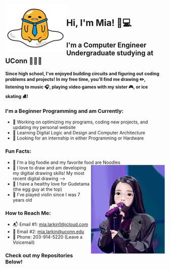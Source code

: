 <img src="gudetama-tie.png" align="left" height="150" display="inline"/>  


# Hi, I'm Mia! 👋💻
## I'm a Computer Engineer Undergraduate studying at UConn 💙🩵🤍  



#### Since high school, I've enjoyed building circuits and figuring out coding problems and projects! In my free time, you'll find me drawing ✏️, listening to music 🎧, playing video games with my sister 🎮, or ice skating ⛸️!  

### I'm a Beginner Programming and am Currently:  
* 🔭 Working on optimizing my programs, coding new projects, and updating my personal website
* 🌱 Learning Digital Logic and Design and Computer Architecture
* 🤔 Looking for an internship in either Programming or Hardware



  
### Fun Facts: 
* 🍜 I'm a big foodie and my favorite food are Noodles <img src="iu.jpg" align="right" height="280" display="inline"/>  
* 🎨 I love to draw and am developing my digitial drawing skills! My most recent digital drawing -->
* 🍳 I have a healthy love for Gudetama (the egg guy at the top)
* 🎻 I've played violin since I was 7 years old 


### How to Reach Me: 

* 📬 Email #1: mia.larkin1@icloud.com
* 📨 Email #2: mia.larkin@uconn.edu
* 📱 Phone: 203-914-5220 (Leave a Voicemail)


### Check out my Repositories Below! 
